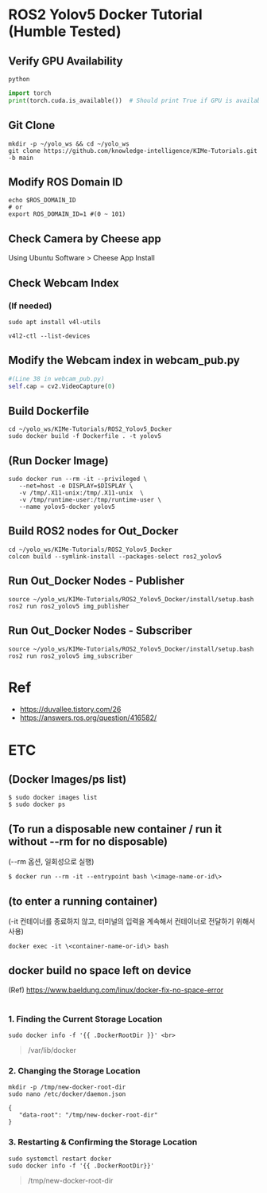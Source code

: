 # ROS2 Yolov5 Docker Tutorial (Humble Tested)

## Verify GPU Availability
```shell
python
```
```python
import torch
print(torch.cuda.is_available())  # Should print True if GPU is available
```

## Git Clone
```shell
mkdir -p ~/yolo_ws && cd ~/yolo_ws
git clone https://github.com/knowledge-intelligence/KIMe-Tutorials.git -b main
```

## Modify ROS Domain ID
```shell
echo $ROS_DOMAIN_ID
# or
export ROS_DOMAIN_ID=1 #(0 ~ 101)
```

## Check Camera by Cheese app
Using Ubuntu Software > Cheese App Install

## Check Webcam Index
### (If needed)
```shell
sudo apt install v4l-utils
```
```shell
v4l2-ctl --list-devices
```
## Modify the Webcam index in webcam_pub.py
```python
#(Line 38 in webcam_pub.py)
self.cap = cv2.VideoCapture(0)
```

## Build Dockerfile
```shell
cd ~/yolo_ws/KIMe-Tutorials/ROS2_Yolov5_Docker
sudo docker build -f Dockerfile . -t yolov5
```

## (Run Docker Image)
```shell
sudo docker run --rm -it --privileged \
   --net=host -e DISPLAY=$DISPLAY \
   -v /tmp/.X11-unix:/tmp/.X11-unix  \
   -v /tmp/runtime-user:/tmp/runtime-user \
   --name yolov5-docker yolov5
```

## Build ROS2 nodes for Out_Docker
```shell
cd ~/yolo_ws/KIMe-Tutorials/ROS2_Yolov5_Docker
colcon build --symlink-install --packages-select ros2_yolov5
```

## Run Out_Docker Nodes - Publisher
```shell
source ~/yolo_ws/KIMe-Tutorials/ROS2_Yolov5_Docker/install/setup.bash
ros2 run ros2_yolov5 img_publisher
```

## Run Out_Docker Nodes - Subscriber
```shell
source ~/yolo_ws/KIMe-Tutorials/ROS2_Yolov5_Docker/install/setup.bash
ros2 run ros2_yolov5 img_subscriber
```



# Ref
- https://duvallee.tistory.com/26
- https://answers.ros.org/question/416582/



# ETC

## (Docker Images/ps list)
```shell
$ sudo docker images list
$ sudo docker ps
```
## (To run a disposable new container / run it without --rm for no disposable)

(--rm 옵션, 일회성으로 실행) <br>
```shell
$ docker run --rm -it --entrypoint bash \<image-name-or-id\>
```

## (to enter a running container)
(-it 컨테이너를 종료하지 않고, 터미널의 입력을 계속해서 컨테이너로 전달하기 위해서 사용) <br>
```shell
docker exec -it \<container-name-or-id\> bash
```

## docker build no space left on device
(Ref) https://www.baeldung.com/linux/docker-fix-no-space-error
<br><br>
### 1. Finding the Current Storage Location
```shell
sudo docker info -f '{{ .DockerRootDir }}' <br>
```
> /var/lib/docker <br>

### 2. Changing the Storage Location
```shell
mkdir -p /tmp/new-docker-root-dir
sudo nano /etc/docker/daemon.json
```
```
{
   "data-root": "/tmp/new-docker-root-dir"
}
```
### 3. Restarting & Confirming the Storage Location
```shell
sudo systemctl restart docker
sudo docker info -f '{{ .DockerRootDir}}'
```
> /tmp/new-docker-root-dir
